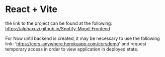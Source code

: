 # React + Vite


the link to the project can be found at the following: https://alphaxuzi.github.io/Spotify-Mood-Frontend

For Now until backend is created, it may be necessary to use the following link: 'https://cors-anywhere.herokuapp.com/corsdemo' and request temporary access in order to view application in deployed state.